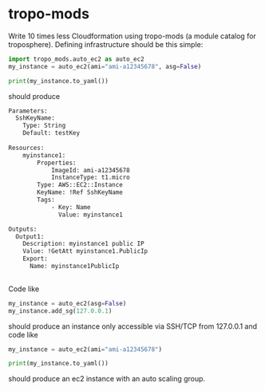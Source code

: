# tropo-mods

Write 10 times less Cloudformation using tropo-mods (a module catalog for troposphere). Defining infrastructure
should be this simple:
````python
import tropo_mods.auto_ec2 as auto_ec2
my_instance = auto_ec2(ami="ami-a12345678", asg=False)

print(my_instance.to_yaml())
````

should produce
````bash
Parameters: 
  SshKeyName: 
    Type: String
    Default: testKey
    
Resources:
    myinstance1:
        Properties:
            ImageId: ami-a12345678
            InstanceType: t1.micro
        Type: AWS::EC2::Instance
        KeyName: !Ref SshKeyName
        Tags:
            - Key: Name
              Value: myinstance1

Outputs:
  Output1:
    Description: myinstance1 public IP
    Value: !GetAtt myinstance1.PublicIp
    Export:
      Name: myinstance1PublicIp
        
````

Code like
````python
my_instance = auto_ec2(asg=False)
my_instance.add_sg(127.0.0.1)
````
should produce an instance only accessible via SSH/TCP from 127.0.0.1 and code like

````python
my_instance = auto_ec2(ami="ami-a12345678")

print(my_instance.to_yaml())
````
should produce an ec2 instance with an auto scaling group.